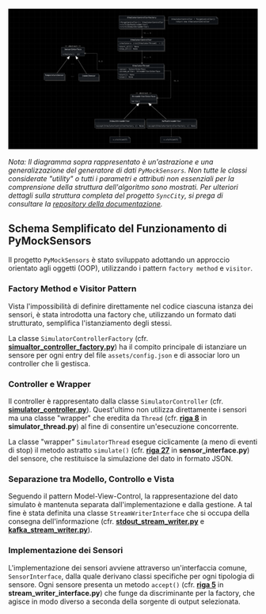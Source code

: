 ![Diagramma UML Semplificato del Generatore di Dati](assets/uml.png)

*Nota: Il diagramma sopra rappresentato è un'astrazione e una generalizzazione del generatore di dati `PyMockSensors`. Non tutte le classi considerate "utility" o tutti i parametri e attributi non essenziali per la comprensione della struttura dell'algoritmo sono mostrati. Per ulteriori dettagli sulla struttura completa del progetto `SyncCity`, si prega di consultare la [repository della documentazione](https://github.com/NaN1fy/docs).*

## Schema Semplificato del Funzionamento di PyMockSensors

Il progetto `PyMockSensors` è stato sviluppato adottando un approccio orientato agli oggetti (OOP), utilizzando i pattern `factory method` e `visitor`.

### Factory Method e Visitor Pattern

Vista l'impossibilità di definire direttamente nel codice ciascuna istanza dei sensori, è stata introdotta una factory che, utilizzando un formato dati strutturato, semplifica l'istanziamento degli stessi.

La classe `SimulatorControllerFactory` (cfr. [**simualtor_controller_factory.py**](https://github.com/NaN1fy/SyncCity/blob/main/PyMockSensors/src/sim_toolkit/simulator_controller_factory.py)) ha il compito principale di istanziare un sensore per ogni entry del file `assets/config.json` e di associar loro un controller che li gestisca.

### Controller e Wrapper

Il controller è rappresentato dalla classe `SimulatorController` (cfr. [**simulator_controller.py**](https://github.com/NaN1fy/SyncCity/blob/main/PyMockSensors/src/sim_toolkit/simulator_controller.py)). Quest'ultimo non utilizza direttamente i sensori ma una classe "wrapper" che eredita da `Thread` (cfr. [**riga 8**](https://github.com/NaN1fy/SyncCity/main/PyMockSensors/src/sim_toolkit/simulator_thread.py#L8) in **simulator_thread.py**) al fine di consentire un'esecuzione concorrente.

La classe "wrapper" `SimulatorThread` esegue ciclicamente (a meno di eventi di stop) il metodo astratto `simulate()` (cfr. [**riga 27**](https://github.com/NaN1fy/SyncCity/blob/main/PyMockSensors/src/sensor/sensor_interface.py#L27) in **sensor_interface.py**) del sensore, che restituisce la simulazione del dato in formato JSON.

### Separazione tra Modello, Controllo e Vista

Seguendo il pattern Model-View-Control, la rappresentazione del dato simulato è mantenuta separata dall'implementazione e dalla gestione. A tal fine è stata definita una classe `StreamWriterInterface` che si occupa della consegna dell'informazione (cfr. [**stdout_stream_writer.py**](https://github.com/NaN1fy/SyncCity/blob/main/PyMockSensors/src/stream_writer/stdout_stream_writer.py) e [**kafka_stream_writer.py**](https://github.com/NaN1fy/SyncCity/blob/main/PyMockSensors/src/stream_writer/kafka_stream_writer.py)).

### Implementazione dei Sensori

L'implementazione dei sensori avviene attraverso un'interfaccia comune, `SensorInterface`, dalla quale derivano classi specifiche per ogni tipologia di sensore. Ogni sensore presenta un metodo `accept()` (cfr. [**riga 5**](https://github.com/NaN1fy/SyncCity/blob/main/PyMockSensors/src/stream_writer/stream_writer_interface.py#L5) in **stream_writer_interface.py**) che funge da discriminante per la factory, che agisce in modo diverso a seconda della sorgente di output selezionata.
